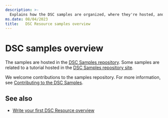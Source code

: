 ```yaml
---
description: >-
  Explains how the DSC samples are organized, where they're hosted, and what they cover.
ms.date: 08/04/2023
title:   DSC Resource samples overview
---
```


# DSC samples overview

The samples are hosted in the [DSC Samples repository][03]. Some samples are related to a tutorial
hosted in the [DSC Samples repository site][02].

We welcome contributions to the samples repository. For more information, see
[Contributing to the DSC Samples][04].

## See also

- [Write your first DSC Resource overview][05]

[02]: https://powershell.github.io/DSC-Samples
[03]: https://github.com/PowerShell/DSC-Samples
[04]: https://powershell.github.io/DSC-Samples/contributing
[05]: first-resource/overview.md
